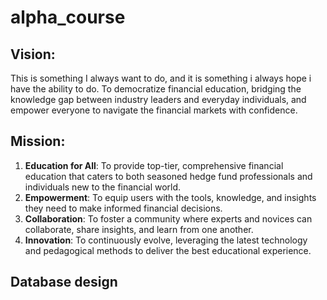 # alpha_course


## Vision:
This is something I always want to do, and it is something i always hope i have the ability to do. 
To democratize financial education, bridging the knowledge gap between industry leaders and everyday individuals, and empower everyone to navigate the financial markets with confidence.


## **Mission**:

1. **Education for All**: To provide top-tier, comprehensive financial education that caters to both seasoned hedge fund professionals and individuals new to the financial world.
2. **Empowerment**: To equip users with the tools, knowledge, and insights they need to make informed financial decisions.
3. **Collaboration**: To foster a community where experts and novices can collaborate, share insights, and learn from one another.
4. **Innovation**: To continuously evolve, leveraging the latest technology and pedagogical methods to deliver the best educational experience.


## Database design 


